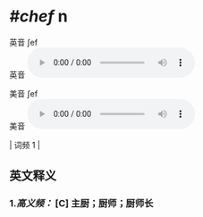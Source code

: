 # ***\#chef*** n
英音 ʃef  
英音
<audio src="./media/chef-B.aac" controls="controls"></audio>

美音 ʃef  
美音
<audio src="./media/chef.aac" controls="controls"></audio>



| 词频 1 |  

英文释义
---
### 1.*高义频：* **[C] 主厨；厨师；厨师长**  


